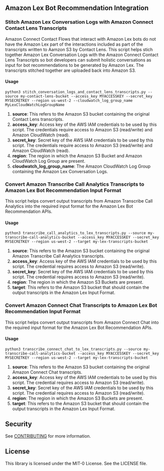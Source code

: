 ## Amazon Lex Bot Recommendation Integration

### Stitch Amazon Lex Conversation Logs with Amazon Connect Contact Lens Transcripts

Amazon Connect Contact Flows that interact with Amazon Lex bots do not have the Amazon Lex part of the interactions included as part of the transcripts written to Aamzon S3 by Contact Lens. This script helps stich together Amazon Lex Conversation Logs with the Amazon Connect Contact Lens Transcripts so bot developers can submit holistic conversations as input for bot recommendations to be generated by Amazon Lex. The transcripts stitched together are uploaded back into Amazon S3.

#### Usage

```
python3 stitch_conversation_logs_and_contact_lens_transcripts.py --source my-contact-lens-bucket --access_key MYACCESSKEY --secret_key MYSECRETKEY --region us-west-2 --cloudwatch_log_group_name MyLexCloudWatchLogGroupName
```

1. **source**: This refers to the Amazon S3 bucket containing the original Contact Lens transcripts.
2. **access_key**: Access key of the AWS IAM credentials to be used by this script. The credentials require access to Amazon S3 (read/write) and Amazon CloudWatch (read).
3. **secret_key**: Secret key of the AWS IAM credentials to be used by this script. The credentials require access to Amazon S3 (read/write) and Amazon CloudWatch (read).
4. **region**: The region in which the Amazon S3 Bucket and Amazon CloudWatch Log Group are present.
5. **cloudwatch_log_group_name**: The Amazon CloudWatch Log Group containing the Amazon Lex Conversation Logs.

### Convert Amazon Transcribe Call Analytics Transcripts to Amazon Lex Bot Recommendation Input Format

This script helps convert output transcripts from Amazon Transcribe Call Analytics into the required input format for the Amazon Lex Bot Recommendation APIs.

#### Usage

```
python3 transcribe_call_analytics_to_lex_transcripts.py --source my-transcribe-call-analytics-bucket --access_key MYACCESSKEY --secret_key MYSECRETKEY --region us-west-2 --target my-lex-transcripts-bucket
```

1. **source**: This refers to the Amazon S3 bucket containing the original Amazon Transcribe Call Analytics transcripts.
2. **access_key**: Access key of the AWS IAM credentials to be used by this script. The credential requires access to Amazon S3 (read/write).
3. **secret_key**: Secret key of the AWS IAM credentials to be used by this script. The credential requires access to Amazon S3 (read/write).
4. **region**: The region in which the Amazon S3 Buckets are present.
5. **target**: This refers to the Amazon S3 bucket that should contain the output transcripts in the Amazon Lex Input Format.

### Convert Amazon Connect Chat Transcripts to Amazon Lex Bot Recommendation Input Format

This script helps convert output transcripts from Amazon Connect Chat into the required input format for the Amazon Lex Bot Recommendation APIs.

#### Usage

```
python3 transcribe_connect_chat_to_lex_transcripts.py --source my-transcribe-call-analytics-bucket --access_key MYACCESSKEY --secret_key MYSECRETKEY --region us-west-2 --target my-lex-transcripts-bucket
```

1. **source**: This refers to the Amazon S3 bucket containing the original Amazon Connect Chat transcripts.
2. **access_key**: Access key of the AWS IAM credentials to be used by this script. The credential requires access to Amazon S3 (read/write).
3. **secret_key**: Secret key of the AWS IAM credentials to be used by this script. The credential requires access to Amazon S3 (read/write).
4. **region**: The region in which the Amazon S3 Buckets are present.
5. **target**: This refers to the Amazon S3 bucket that should contain the output transcripts in the Amazon Lex Input Format.

## Security

See [CONTRIBUTING](CONTRIBUTING.md#security-issue-notifications) for more information.

## License

This library is licensed under the MIT-0 License. See the LICENSE file.

